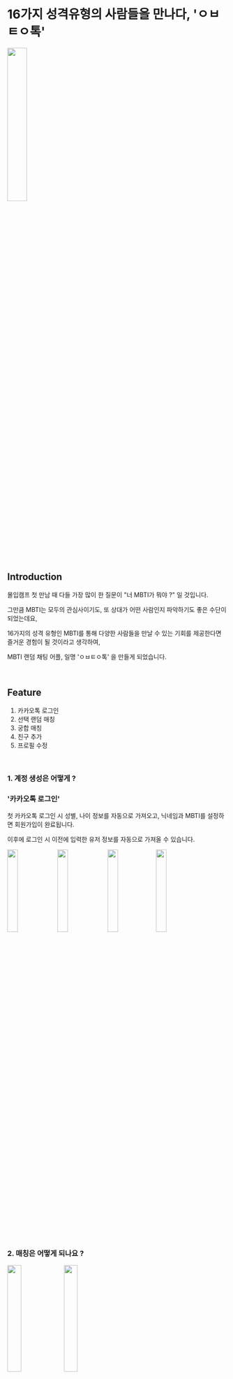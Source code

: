 # 16가지 성격유형의 사람들을 만나다, 'ㅇㅂㅌㅇ톡'

<img src="https://user-images.githubusercontent.com/59657560/148933830-46d9992a-77a7-4ee5-b18f-5d030912b318.png" width="30%"/>

<br/>


## Introduction
몰입캠프 첫 만남 때 다들 가장 많이 한 질문이 "너 MBTI가 뭐야 ?" 일 것입니다.
<br/>

그만큼 MBTI는 모두의 관심사이기도, 또 상대가 어떤 사람인지 파악하기도 좋은 수단이 되었는데요,
<br/>

16가지의 성격 유형인 MBTI를 통해 다양한 사람들을 만날 수 있는 기회를 제공한다면 즐거운 경험이 될 것이라고 생각하여,
<br/>

MBTI 랜덤 채팅 어플, 일명 'ㅇㅂㅌㅇ톡' 을 만들게 되었습니다.
<br/>

<br/>


## Feature

   1. 카카오톡 로그인
   2. 선택 랜덤 매칭
   3. 궁합 매칭
   4. 친구 추가
   5. 프로필 수정
<br/>

### 1. 계정 생성은 어떻게 ? 
###   '카카오톡 로그인'

   첫 카카오톡 로그인 시 성별, 나이 정보를 자동으로 가져오고, 닉네임과 MBTI를 설정하면 회원가입이 완료됩니다.
   <br/>
   
   이후에 로그인 시 이전에 입력한 유저 정보를 자동으로 가져올 수 있습니다.

<img src = "https://user-images.githubusercontent.com/59657560/148921904-15fffc61-49b5-4996-a101-9296b422a6e6.jpg" width="22%"/> <img src = "https://user-images.githubusercontent.com/59657560/148931567-de1e77c9-5348-4602-9f99-a9c468861ac7.jpg" width="22%"/> <img src = "https://user-images.githubusercontent.com/59657560/148931587-2a0735a3-e353-4bad-9ad9-69b9879bf875.jpg" width="22%" /><img src="https://user-images.githubusercontent.com/59657560/148931998-ecd8fef8-ce89-469c-a4f6-21cf0f55d40e.jpg" width="22%"/>

<br/>

### 2. 매칭은 어떻게 되나요 ?


<img src ="https://user-images.githubusercontent.com/59657560/148932331-8b6690d4-2613-4109-8a7d-7f603bff4c2d.jpg" width="25%"/> <img src="https://user-images.githubusercontent.com/59657560/148932584-362b9f44-696d-4d68-bc73-25824a9df8cf.jpg" width="25%"/>


<br/>

###      2-1. '선택 랜덤 매칭'
   16가지의 성격 유형 중 대화하고 싶은 대화유형을 다중으로 선택하여 매칭을 요청하는 MBTI 랜덤 매칭 기능을 구현하였습니다.
   <br/>
   
   평소 궁금했던 유형의 사람들, 혹은 나와 잘 맞는다고 생각한 유형의 사람들을 선택해서 대화할 수 있습니다.
   <br/>
   <img src="https://user-images.githubusercontent.com/59657560/148932558-237c2f70-b8c5-4017-8b84-0829206fc8a3.jpg" width="25%"/>
   

<br/>
  
   
###      2-2. '궁합 매칭'
   나의 MBTI와 잘 맞는 MBTI를 추천해주고 매칭을 요청할 수 있습니다. 
   <br/>
   
<img src="https://user-images.githubusercontent.com/59657560/148932406-ed1a664f-a06a-4e93-80df-b82b0db8cbd0.jpg" width="25%"/>

<br/>

매칭이 성공하면 일회성 채팅방에서 매칭 상대와 대화할 수 있습니다.
<br/>

하단의 나가기 버튼을 누르면 채팅방 연결이 끊깁니다.


<img src="https://user-images.githubusercontent.com/59657560/148932889-b3d14f8c-d21c-4bcc-8e0f-e5b73c4dbe12.jpg" width="25%"/> <img src="https://user-images.githubusercontent.com/59657560/148933211-3ab7e79f-a49d-4646-bb65-a36ccf23c326.jpg" width="25%"/>


<br/>
  
   
### 3. 이 사람과 대화를 더해보고 싶어요 !    
###      '친구 추가'
   랜덤 채팅 특성 상 한번 대화방을 나가면 다시 만나기 어렵지만, 
   
   <br/> 
   
   ㅇㅂㅌㅇ톡에서는 대화가 잘 통하는 상대를 채팅방 하단 버튼으로 친구 추가할 수 있습니다.

   <br/>
   
   친구로 추가할 경우, 친구 목록에서 친구의 프로필을 확인할 수 있고, 나가도 메시지 기록이 남는 채팅방에서 대화를 이어나갈 수 있습니다.
   
 <img src="https://user-images.githubusercontent.com/59657560/148933035-54be7644-0f45-4e17-a611-ec9bc0786e91.jpg" width="25%"/> <img src="https://user-images.githubusercontent.com/59657560/148933270-f8662e76-f609-43e6-ba87-065d85d5cbde.jpg" width="25%"/>
 

 
<br/>

 
   
### 4. 내 정보 보기 및 수정은 어떻게 하나요 ? 
###      '프로필 수정'
   오랜만에 MBTI 검사를 했더니 성격 유형이 달라진 적이 있을 겁니다.
   <br/>
   
   이를 위해서 프로필에서 닉네임과 성격유형을 수정할 수 있습니다.
   <br/>
   
 <img src="https://user-images.githubusercontent.com/59657560/148933359-7eca02ad-2c55-4ce0-8ed2-bbae5e2bec53.jpg" width="25%"/> <img src="https://user-images.githubusercontent.com/59657560/148933384-80af0dde-3d7e-4bc9-a330-2fa6d109d0ba.jpg" width="25%"/>

   
